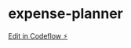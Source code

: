 # expense-planner

[Edit in Codeflow ⚡️](https://stackblitz.com/~/github.com/Thanasgun/expense-planner)